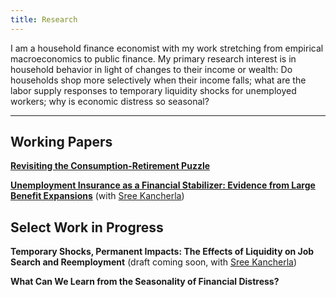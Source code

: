 ```yaml
---
title: Research
---
```


I am a household finance economist with my work stretching from empirical macroeconomics to public finance. My primary research interest is in household behavior in light of changes to their income or wealth: Do households shop more selectively when their income falls; what are the labor supply responses to temporary liquidity shocks for unemployed workers; why is economic distress so seasonal?

---
## Working Papers

**[Revisiting the Consumption-Retirement Puzzle](https://nickflamang.github.io/files/nflamang_jmp.pdf)**

**[Unemployment Insurance as a Financial Stabilizer: Evidence from Large Benefit Expansions](https://nickflamang.github.io/files/UI_Benefit_Expansions_and_Local_Financial_Distress.pdf)** (with [Sree Kancherla](https://sreekancherla.github.io/))

## Select Work in Progress

**Temporary Shocks, Permanent Impacts: The Effects of Liquidity on Job Search and Reemployment** (draft coming soon, with [Sree Kancherla](https://sreekancherla.github.io/))

**What Can We Learn from the Seasonality of Financial Distress?**
